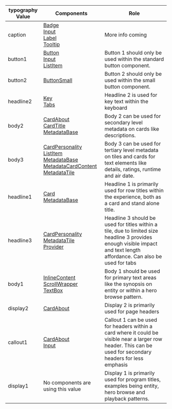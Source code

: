typography Value | Components | Role 
--------|--------|--------
caption | [Badge](../?path=/docs/elements-badge--text)<br>[Input](../?path=/docs/patterns-input--basic)<br>[Label](../?path=/docs/elements-label--basic)<br>[Tooltip](../?path=/docs/elements-tooltip--basic)|More info coming
button1 | [Button](../?path=/docs/elements-button-themed--basic)<br>[Input](../?path=/docs/patterns-input--basic)<br>[ListItem](../?path=/docs/patterns-listitem--basic)|Button 1 should only be used within the standard button component.
button2 | [ButtonSmall](../?path=/docs/elements-button-themed--basic)|Button 2 should only be used within the small button component.
headline2 | [Key](../?path=/docs/elements-key--basic)<br>[Tabs](../?path=/docs/elements-tabbar--basic)|Headline 2 is used for key text within the keyboard
body2 | [CardAbout](../?path=/docs/patterns-CardAbout--about-cards)<br>[CardTitle](../?path=/docs/patterns-cardtitle--title-and-description)<br>[MetadataBase](../?path=/docs/elements-metadatabase--basic)|Body 2 can be used for secondary level metadata on cards like descriptions.
body3 | [CardPersonality](../?path=/docs/patterns-cardpersonality--base)<br>[ListItem](../?path=/docs/patterns-listitem--basic)<br>[MetadataBase](../?path=/docs/elements-metadatabase--basic)<br>[MetadataCardContent](../?path=/docs/elements-metadatacardcontent--basic)<br>[MetadataTile](../?path=/docs/elements-metadatatile--basic)|Body 3 can be used for tertiary level metadata on tiles and cards for text elements like details, ratings, runtime and air date.
headline1 | [Card](../?path=/docs/patterns-card--base)<br>[MetadataBase](../?path=/docs/elements-metadatabase--basic)|Headline 1 is primarily used for row titles within the experience, both as a card and stand alone title.
headline3 | [CardPersonality](../?path=/docs/patterns-cardpersonality--base)<br>[MetadataTile](../?path=/docs/elements-metadatatile--basic)<br>[Provider](../?path=/docs/elements-provider--basic)|Headline 3 should be used for titles within a tile, due to limited size headline 3 provides enough visible impact and text length affordance. Can also be used for tabs
body1 | [InlineContent](../?path=/docs/layout-inlinecontent--basic)<br>[ScrollWrapper](../?path=/docs/layout-scrollwrapper--basic)<br>[TextBox](../?path=/docs/elements-textbox--base)|Body 1 should be used for primary text areas like the synopsis on entity or within a hero browse pattern.
display2 | [CardAbout](../?path=/docs/patterns-CardAbout--about-cards)|Display 2 is primarily used for page headers
callout1 | [CardAbout](../?path=/docs/patterns-CardAbout--about-cards)<br>[Input](../?path=/docs/patterns-input--basic)|Callout 1 can be used for headers within a card where it could be visible near a larger row header. This can be used for secondary headers for less emphasis
display1 | No components are using this value |Display 1 is primarily used for program titles, examples being entity, hero browse and playback patterns.
